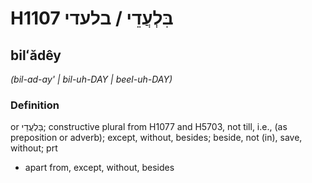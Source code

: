 # H1107 בִּלְעֲדֵי / בלעדי

## bilʻădêy

_(bil-ad-ay' | bil-uh-DAY | beel-uh-DAY)_

### Definition

or בַּלְעֲדֵי; constructive plural from H1077 and H5703, not till, i.e., (as preposition or adverb); except, without, besides; beside, not (in), save, without; prt

- apart from, except, without, besides
